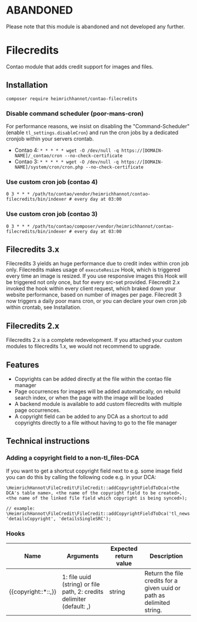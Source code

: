 # ABANDONED

Please note that this module is abandoned and not developed any further.

# Filecredits

Contao module that adds credit support for images and files.

## Installation

```
composer require heimrichhannot/contao-filecredits
```

### Disable command scheduler (poor-mans-cron) 

For performance reasons, we insist on disabling the "Command-Scheduler" (enable `tl_settings.disableCron`) and run the cron jobs by a dedicated cronjob within your servers crontab.

- Contao 4: `* * * * * wget -O /dev/null -q https://[DOMAIN-NAME]/_contao/cron --no-check-certificate`  
- Contao 3: `* * * * * wget -O /dev/null -q https://[DOMAIN-NAME]/system/cron/cron.php --no-check-certificate`

### Use custom cron job (contao 4)
```
0 3 * * * /path/to/contao/vendor/heimrichhannot/contao-filecredits/bin/indexer # every day at 03:00 
```

### Use custom cron job (contao 3)
```
0 3 * * * /path/to/contao/composer/vendor/heimrichhannot/contao-filecredits/bin/indexer # every day at 03:00 
```

## Filecredits 3.x

Filecredits 3 yields an huge performance due to credit index within cron job only. Filecredits makes usage of `executeResize` Hook, which is triggered
every time an image is resized. If you use responsive images this Hook will be triggered not only once, but for every src-set provided.
Filecredit 2.x invoked the hook within every client request, which braked down your website performance, based on number of images per page.
Filecredit 3 now triggers a daily poor mans cron, or you can declare your own cron job within crontab, see Installation. 

## Filecredits 2.x

Filecredits 2.x is a complete redevelopment. If you attached your custom modules to filecredits 1.x, we would not recommend to upgrade.

## Features

- Copyrights can be added directly at the file within the contao file manager
- Page occurrences for images will be added automatically, on rebuild search index, or when the page with the image will be loaded
- A backend module is available to add custom filecredits with multiple page occurrences.
- A copyright field can be added to any DCA as a shortcut to add copyrights directly to a file without having to go to the file manager

## Technical instructions

### Adding a copyright field to a non-tl_files-DCA

If you want to get a shortcut copyright field next to e.g. some image field you can do this by calling the following code e.g. in your DCA:

```
\HeimrichHannot\FileCredit\FileCredit::addCopyrightFieldToDca(<the DCA's table name>, <the name of the copyright field to be created>, <the name of the linked file field which copyright is being synced>);

// example:
\HeimrichHannot\FileCredit\FileCredit::addCopyrightFieldToDca('tl_news', 'detailsCopyright', 'detailsSingleSRC');
```

### Hooks

Name | Arguments | Expected return value | Description
---- | --------- | --------------------- | -----------
{{copyright::*::,}} | 1: file uuid (string) or file path, 2: credits delimiter (default: ,) | string | Return the file credits for a given uuid or path as delimited string.
